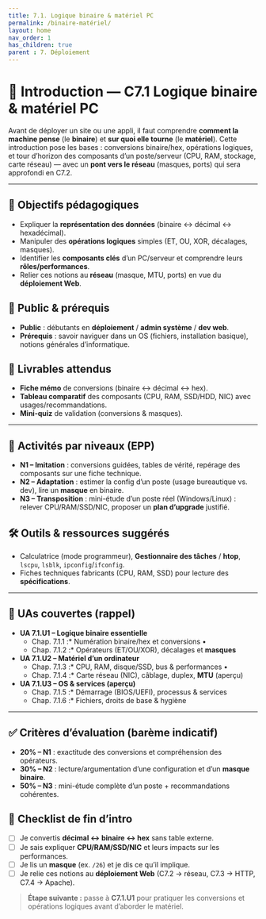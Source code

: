 ```yaml
---
title: 7.1. Logique binaire & matériel PC
permalink: /binaire-matériel/
layout: home
nav_order: 1
has_children: true
parent : 7. Déploiement
---
```


# 🔌 Introduction — C7.1 Logique binaire & matériel PC

Avant de déployer un site ou une appli, il faut comprendre **comment la machine pense** (le **binaire**) et **sur quoi elle tourne** (le **matériel**). Cette introduction pose les bases : conversions binaire/hex, opérations logiques, et tour d’horizon des composants d’un poste/serveur (CPU, RAM, stockage, carte réseau) — avec un **pont vers le réseau** (masques, ports) qui sera approfondi en C7.2.

---

## 🎯 Objectifs pédagogiques
- Expliquer la **représentation des données** (binaire ↔ décimal ↔ hexadécimal).
- Manipuler des **opérations logiques** simples (ET, OU, XOR, décalages, masques).
- Identifier les **composants clés** d’un PC/serveur et comprendre leurs **rôles/performances**.
- Relier ces notions au **réseau** (masque, MTU, ports) en vue du **déploiement Web**.

## 👥 Public & prérequis
- **Public** : débutants en **déploiement** / **admin système** / **dev web**.
- **Prérequis** : savoir naviguer dans un OS (fichiers, installation basique), notions générales d’informatique.

## 🧪 Livrables attendus
- **Fiche mémo** de conversions (binaire ↔ décimal ↔ hex).
- **Tableau comparatif** des composants (CPU, RAM, SSD/HDD, NIC) avec usages/recommandations.
- **Mini-quiz** de validation (conversions & masques).

---

## 🧩 Activités par niveaux (EPP)
- **N1 – Imitation** : conversions guidées, tables de vérité, repérage des composants sur une fiche technique.
- **N2 – Adaptation** : estimer la config d’un poste (usage bureautique vs. dev), lire un **masque** en binaire.
- **N3 – Transposition** : mini-étude d’un poste réel (Windows/Linux) : relever CPU/RAM/SSD/NIC, proposer un **plan d’upgrade** justifié.

## 🛠️ Outils & ressources suggérés
- Calculatrice (mode programmeur), **Gestionnaire des tâches** / **htop**, `lscpu`, `lsblk`, `ipconfig`/`ifconfig`.
- Fiches techniques fabricants (CPU, RAM, SSD) pour lecture des **spécifications**.

---

## 🔗 UAs couvertes (rappel)
- **UA 7.1.U1 – Logique binaire essentielle**  
  * Chap. 7.1.1 :* Numération binaire/hex et conversions • 
  * Chap. 7.1.2 :* Opérateurs (ET/OU/XOR), décalages et **masques**
- **UA 7.1.U2 – Matériel d’un ordinateur**  
  * Chap. 7.1.3 :* CPU, RAM, disque/SSD, bus & performances • 
  * Chap. 7.1.4 :* Carte réseau (NIC), câblage, duplex, **MTU** (aperçu)
- **UA 7.1.U3 – OS & services (aperçu)**  
  * Chap. 7.1.5 :* Démarrage (BIOS/UEFI), processus & services 
  * Chap. 7.1.6 :* Fichiers, droits de base & hygiène

---

## ✅ Critères d’évaluation (barème indicatif)
- **20% – N1** : exactitude des conversions et compréhension des opérateurs.
- **30% – N2** : lecture/argumentation d’une configuration et d’un **masque binaire**.
- **50% – N3** : mini-étude complète d’un poste + recommandations cohérentes.

## 🏁 Checklist de fin d’intro
- [ ] Je convertis **décimal ↔ binaire ↔ hex** sans table externe.  
- [ ] Je sais expliquer **CPU/RAM/SSD/NIC** et leurs impacts sur les performances.  
- [ ] Je lis un **masque** (ex. `/26`) et je dis ce qu’il implique.  
- [ ] Je relie ces notions au **déploiement Web** (C7.2 → réseau, C7.3 → HTTP, C7.4 → Apache).

> **Étape suivante :** passe à **C7.1.U1** pour pratiquer les conversions et opérations logiques avant d’aborder le matériel.
